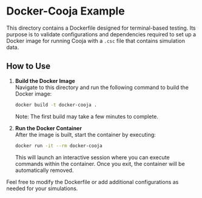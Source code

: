 # Docker-Cooja Example

This directory contains a Dockerfile designed for terminal-based testing. Its purpose is to validate configurations and dependencies required to set up a Docker image for running Cooja with a `.csc` file that contains simulation data.

## How to Use

1. **Build the Docker Image**  
   Navigate to this directory and run the following command to build the Docker image:

   ```sh
   docker build -t docker-cooja .
   ```

   Note: The first build may take a few minutes to complete.

2. **Run the Docker Container**  
   After the image is built, start the container by executing:

   ```sh
   docker run -it --rm docker-cooja
   ```

   This will launch an interactive session where you can execute commands within the container. Once you exit, the container will be automatically removed.

Feel free to modify the Dockerfile or add additional configurations as needed for your simulations.
